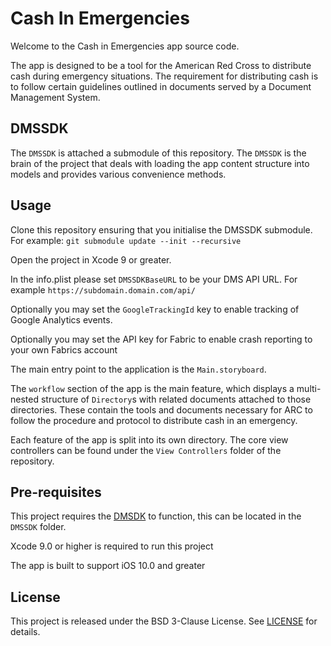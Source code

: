 # Cash In Emergencies

Welcome to the Cash in Emergencies app source code.

The app is designed to be a tool for the American Red Cross to distribute cash during emergency situations. The requirement for distributing cash is to follow certain guidelines outlined in documents served by a Document Management System.

## DMSSDK
The `DMSSDK` is attached a submodule of this repository. The `DMSSDK` is the brain of the project that deals with loading the app content structure into models and provides various convenience methods.

## Usage

Clone this repository ensuring that you initialise the DMSSDK submodule.   
For example: `git submodule update --init --recursive`

Open the project in Xcode 9 or greater.

In the info.plist please set `DMSSDKBaseURL` to be your DMS API URL. For example `https://subdomain.domain.com/api/`

Optionally you may set the `GoogleTrackingId` key to enable tracking of Google Analytics events.

Optionally you may set the API key for Fabric to enable crash reporting to your own Fabrics account

The main entry point to the application is the `Main.storyboard`.

The `workflow` section of the app is the main feature, which displays a multi-nested structure of `Directory`s with related documents attached to those directories. These contain the tools and documents necessary for ARC to follow the procedure and protocol to distribute cash in an emergency.

Each feature of the app is split into its own directory. The core view controllers can be found under the `View Controllers` folder of the repository.

## Pre-requisites

This project requires the [DMSDK](https://github.com/3sidedcube/dmssdk-ios-framework/) to function, this can be located in the `DMSSDK` folder.

Xcode 9.0 or higher is required to run this project

The app is built to support iOS 10.0 and greater

## License
This project is released under the BSD 3-Clause License. See [LICENSE](LICENSE) for details.
